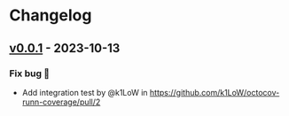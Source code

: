 # Changelog

## [v0.0.1](https://github.com/k1LoW/octocov-runn-coverage/commits/v0.0.1) - 2023-10-13
### Fix bug 🐛
- Add integration test by @k1LoW in https://github.com/k1LoW/octocov-runn-coverage/pull/2
